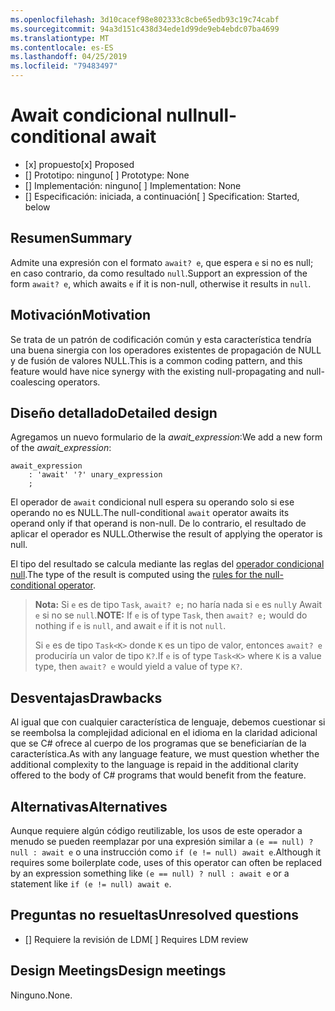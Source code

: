 ```yaml
---
ms.openlocfilehash: 3d10cacef98e802333c8cbe65edb93c19c74cabf
ms.sourcegitcommit: 94a3d151c438d34ede1d99de9eb4ebdc07ba4699
ms.translationtype: MT
ms.contentlocale: es-ES
ms.lasthandoff: 04/25/2019
ms.locfileid: "79483497"
---
```

# <a name="null-conditional-await"></a><span data-ttu-id="423c7-101">Await condicional null</span><span class="sxs-lookup"><span data-stu-id="423c7-101">null-conditional await</span></span>

* <span data-ttu-id="423c7-102">[x] propuesto</span><span class="sxs-lookup"><span data-stu-id="423c7-102">[x] Proposed</span></span>
* <span data-ttu-id="423c7-103">[] Prototipo: ninguno</span><span class="sxs-lookup"><span data-stu-id="423c7-103">[ ] Prototype: None</span></span>
* <span data-ttu-id="423c7-104">[] Implementación: ninguno</span><span class="sxs-lookup"><span data-stu-id="423c7-104">[ ] Implementation: None</span></span>
* <span data-ttu-id="423c7-105">[] Especificación: iniciada, a continuación</span><span class="sxs-lookup"><span data-stu-id="423c7-105">[ ] Specification: Started, below</span></span>

## <a name="summary"></a><span data-ttu-id="423c7-106">Resumen</span><span class="sxs-lookup"><span data-stu-id="423c7-106">Summary</span></span>
[summary]: #summary

<span data-ttu-id="423c7-107">Admite una expresión con el formato `await? e`, que espera `e` si no es null; en caso contrario, da como resultado `null`.</span><span class="sxs-lookup"><span data-stu-id="423c7-107">Support an expression of the form `await? e`, which awaits `e` if it is non-null, otherwise it results in `null`.</span></span>

## <a name="motivation"></a><span data-ttu-id="423c7-108">Motivación</span><span class="sxs-lookup"><span data-stu-id="423c7-108">Motivation</span></span>
[motivation]: #motivation

<span data-ttu-id="423c7-109">Se trata de un patrón de codificación común y esta característica tendría una buena sinergia con los operadores existentes de propagación de NULL y de fusión de valores NULL.</span><span class="sxs-lookup"><span data-stu-id="423c7-109">This is a common coding pattern, and this feature would have nice synergy with the existing null-propagating and null-coalescing operators.</span></span>

## <a name="detailed-design"></a><span data-ttu-id="423c7-110">Diseño detallado</span><span class="sxs-lookup"><span data-stu-id="423c7-110">Detailed design</span></span>
[design]: #detailed-design

<span data-ttu-id="423c7-111">Agregamos un nuevo formulario de la *await_expression*:</span><span class="sxs-lookup"><span data-stu-id="423c7-111">We add a new form of the *await_expression*:</span></span>

```antlr
await_expression
    : 'await' '?' unary_expression
    ;
```

<span data-ttu-id="423c7-112">El operador de `await` condicional null espera su operando solo si ese operando no es NULL.</span><span class="sxs-lookup"><span data-stu-id="423c7-112">The null-conditional `await` operator awaits its operand only if that operand is non-null.</span></span> <span data-ttu-id="423c7-113">De lo contrario, el resultado de aplicar el operador es NULL.</span><span class="sxs-lookup"><span data-stu-id="423c7-113">Otherwise the result of applying the operator is null.</span></span>

<span data-ttu-id="423c7-114">El tipo del resultado se calcula mediante las reglas del [operador condicional null](https://github.com/dotnet/csharplang/blob/master/spec/expressions.md#null-conditional-operator).</span><span class="sxs-lookup"><span data-stu-id="423c7-114">The type of the result is computed using the [rules for the null-conditional operator](https://github.com/dotnet/csharplang/blob/master/spec/expressions.md#null-conditional-operator).</span></span>

> <span data-ttu-id="423c7-115">**Nota:** Si `e` es de tipo `Task`, `await? e;` no haría nada si `e` es `null`y Await `e` si no se `null`.</span><span class="sxs-lookup"><span data-stu-id="423c7-115">**NOTE:** If `e` is of type `Task`, then `await? e;` would do nothing if `e` is `null`, and await `e` if it is not `null`.</span></span>
>
> <span data-ttu-id="423c7-116">Si `e` es de tipo `Task<K>` donde `K` es un tipo de valor, entonces `await? e` produciría un valor de tipo `K?`.</span><span class="sxs-lookup"><span data-stu-id="423c7-116">If `e` is of type `Task<K>` where `K` is a value type, then `await? e` would yield a value of type `K?`.</span></span>

## <a name="drawbacks"></a><span data-ttu-id="423c7-117">Desventajas</span><span class="sxs-lookup"><span data-stu-id="423c7-117">Drawbacks</span></span>
[drawbacks]: #drawbacks

<span data-ttu-id="423c7-118">Al igual que con cualquier característica de lenguaje, debemos cuestionar si se reembolsa la complejidad adicional en el idioma en la claridad adicional que se C# ofrece al cuerpo de los programas que se beneficiarían de la característica.</span><span class="sxs-lookup"><span data-stu-id="423c7-118">As with any language feature, we must question whether the additional complexity to the language is repaid in the additional clarity offered to the body of C# programs that would benefit from the feature.</span></span>

## <a name="alternatives"></a><span data-ttu-id="423c7-119">Alternativas</span><span class="sxs-lookup"><span data-stu-id="423c7-119">Alternatives</span></span>
[alternatives]: #alternatives

<span data-ttu-id="423c7-120">Aunque requiere algún código reutilizable, los usos de este operador a menudo se pueden reemplazar por una expresión similar a `(e == null) ? null : await e` o una instrucción como `if (e != null) await e`.</span><span class="sxs-lookup"><span data-stu-id="423c7-120">Although it requires some boilerplate code, uses of this operator can often be replaced by an expression something like `(e == null) ? null : await e` or a statement like `if (e != null) await e`.</span></span>

## <a name="unresolved-questions"></a><span data-ttu-id="423c7-121">Preguntas no resueltas</span><span class="sxs-lookup"><span data-stu-id="423c7-121">Unresolved questions</span></span>
[unresolved]: #unresolved-questions

- <span data-ttu-id="423c7-122">[] Requiere la revisión de LDM</span><span class="sxs-lookup"><span data-stu-id="423c7-122">[ ] Requires LDM review</span></span>

## <a name="design-meetings"></a><span data-ttu-id="423c7-123">Design Meetings</span><span class="sxs-lookup"><span data-stu-id="423c7-123">Design meetings</span></span>

<span data-ttu-id="423c7-124">Ninguno.</span><span class="sxs-lookup"><span data-stu-id="423c7-124">None.</span></span>
